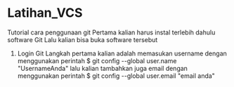 # Latihan_VCS
Tutorial cara penggunaan git
Pertama kalian harus instal terlebih dahulu software Git Lalu kalian bisa buka software tersebut
1.	Login Git
Langkah pertama kalian adalah memasukan username dengan menggunakan perintah
$ git config --global user.name "UsernameAnda"
lalu kalian tambahkan juga email dengan menggunakan perintah
$ git config --global user.email "email anda"
